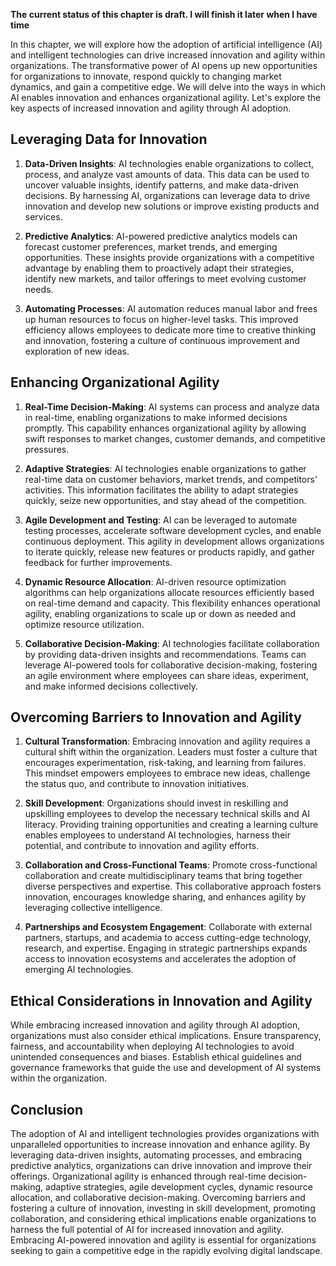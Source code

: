 **The current status of this chapter is draft. I will finish it later when I have time**

In this chapter, we will explore how the adoption of artificial intelligence (AI) and intelligent technologies can drive increased innovation and agility within organizations. The transformative power of AI opens up new opportunities for organizations to innovate, respond quickly to changing market dynamics, and gain a competitive edge. We will delve into the ways in which AI enables innovation and enhances organizational agility. Let's explore the key aspects of increased innovation and agility through AI adoption.

Leveraging Data for Innovation
------------------------------

1. **Data-Driven Insights**: AI technologies enable organizations to collect, process, and analyze vast amounts of data. This data can be used to uncover valuable insights, identify patterns, and make data-driven decisions. By harnessing AI, organizations can leverage data to drive innovation and develop new solutions or improve existing products and services.

2. **Predictive Analytics**: AI-powered predictive analytics models can forecast customer preferences, market trends, and emerging opportunities. These insights provide organizations with a competitive advantage by enabling them to proactively adapt their strategies, identify new markets, and tailor offerings to meet evolving customer needs.

3. **Automating Processes**: AI automation reduces manual labor and frees up human resources to focus on higher-level tasks. This improved efficiency allows employees to dedicate more time to creative thinking and innovation, fostering a culture of continuous improvement and exploration of new ideas.

Enhancing Organizational Agility
--------------------------------

1. **Real-Time Decision-Making**: AI systems can process and analyze data in real-time, enabling organizations to make informed decisions promptly. This capability enhances organizational agility by allowing swift responses to market changes, customer demands, and competitive pressures.

2. **Adaptive Strategies**: AI technologies enable organizations to gather real-time data on customer behaviors, market trends, and competitors' activities. This information facilitates the ability to adapt strategies quickly, seize new opportunities, and stay ahead of the competition.

3. **Agile Development and Testing**: AI can be leveraged to automate testing processes, accelerate software development cycles, and enable continuous deployment. This agility in development allows organizations to iterate quickly, release new features or products rapidly, and gather feedback for further improvements.

4. **Dynamic Resource Allocation**: AI-driven resource optimization algorithms can help organizations allocate resources efficiently based on real-time demand and capacity. This flexibility enhances operational agility, enabling organizations to scale up or down as needed and optimize resource utilization.

5. **Collaborative Decision-Making**: AI technologies facilitate collaboration by providing data-driven insights and recommendations. Teams can leverage AI-powered tools for collaborative decision-making, fostering an agile environment where employees can share ideas, experiment, and make informed decisions collectively.

Overcoming Barriers to Innovation and Agility
---------------------------------------------

1. **Cultural Transformation**: Embracing innovation and agility requires a cultural shift within the organization. Leaders must foster a culture that encourages experimentation, risk-taking, and learning from failures. This mindset empowers employees to embrace new ideas, challenge the status quo, and contribute to innovation initiatives.

2. **Skill Development**: Organizations should invest in reskilling and upskilling employees to develop the necessary technical skills and AI literacy. Providing training opportunities and creating a learning culture enables employees to understand AI technologies, harness their potential, and contribute to innovation and agility efforts.

3. **Collaboration and Cross-Functional Teams**: Promote cross-functional collaboration and create multidisciplinary teams that bring together diverse perspectives and expertise. This collaborative approach fosters innovation, encourages knowledge sharing, and enhances agility by leveraging collective intelligence.

4. **Partnerships and Ecosystem Engagement**: Collaborate with external partners, startups, and academia to access cutting-edge technology, research, and expertise. Engaging in strategic partnerships expands access to innovation ecosystems and accelerates the adoption of emerging AI technologies.

Ethical Considerations in Innovation and Agility
------------------------------------------------

While embracing increased innovation and agility through AI adoption, organizations must also consider ethical implications. Ensure transparency, fairness, and accountability when deploying AI technologies to avoid unintended consequences and biases. Establish ethical guidelines and governance frameworks that guide the use and development of AI systems within the organization.

Conclusion
----------

The adoption of AI and intelligent technologies provides organizations with unparalleled opportunities to increase innovation and enhance agility. By leveraging data-driven insights, automating processes, and embracing predictive analytics, organizations can drive innovation and improve their offerings. Organizational agility is enhanced through real-time decision-making, adaptive strategies, agile development cycles, dynamic resource allocation, and collaborative decision-making. Overcoming barriers and fostering a culture of innovation, investing in skill development, promoting collaboration, and considering ethical implications enable organizations to harness the full potential of AI for increased innovation and agility. Embracing AI-powered innovation and agility is essential for organizations seeking to gain a competitive edge in the rapidly evolving digital landscape.

